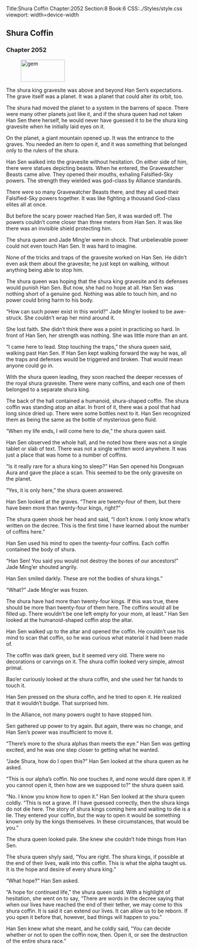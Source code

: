 Title:Shura Coffin 
Chapter:2052 
Section:8 
Book:6 
CSS:../Styles/style.css 
viewport: width=device-width
  
## Shura Coffin
### Chapter 2052 
<figure>
	<img src="../Images/gem.gif" alt="gem" id="gem" width="120" height="60" />
</figure>
  

  
  The shura king gravesite was above and beyond Han Sen’s expectations. The grave itself was a planet. It was a planet that could alter its orbit, too.

The shura had moved the planet to a system in the barrens of space. There were many other planets just like it, and if the shura queen had not taken Han Sen there herself, he would never have guessed it to be the shura king gravesite when he initially laid eyes on it.

On the planet, a giant mountain opened up. It was the entrance to the graves. You needed an item to open it, and it was something that belonged only to the rulers of the shura.

Han Sen walked into the gravesite without hesitation. On either side of him, there were statues depicting beasts. When he entered, the Gravewatcher Beasts came alive. They opened their mouths, exhaling Falsified-Sky powers. The strength they wielded was god-class by Alliance standards.

There were so many Gravewatcher Beasts there, and they all used their Falsified-Sky powers together. It was like fighting a thousand God-class elites all at once.

But before the scary power reached Han Sen, it was warded off. The powers couldn’t come closer than three meters from Han Sen. It was like there was an invisible shield protecting him.

The shura queen and Jade Ming’er were in shock. That unbelievable power could not even touch Han Sen. It was hard to imagine.

None of the tricks and traps of the gravesite worked on Han Sen. He didn’t even ask them about the gravesite; he just kept on walking, without anything being able to stop him.

The shura queen was hoping that the shura king gravesite and its defenses would punish Han Sen. But now, she had no hope at all. Han Sen was nothing short of a genuine god. Nothing was able to touch him, and no power could bring harm to his body.

“How can such power exist in this world?” Jade Ming’er looked to be awe-struck. She couldn’t wrap her mind around it.

She lost faith. She didn’t think there was a point in practicing so hard. In front of Han Sen, her strength was nothing. She was little more than an ant.

“I came here to lead. Stop touching the traps,” the shura queen said, walking past Han Sen. If Han Sen kept walking forward the way he was, all the traps and defenses would be triggered and broken. That would mean anyone could go in.

With the shura queen leading, they soon reached the deeper recesses of the royal shura gravesite. There were many coffins, and each one of them belonged to a separate shura king.

The back of the hall contained a humanoid, shura-shaped coffin. The shura coffin was standing atop an altar. In front of it, there was a pool that had long since dried up. There were some bottles next to it. Han Sen recognized them as being the same as the bottle of mysterious geno fluid.

“When my life ends, I will come here to die,” the shura queen said.

Han Sen observed the whole hall, and he noted how there was not a single tablet or slab of text. There was not a single written word anywhere. It was just a place that was home to a number of coffins.

“Is it really rare for a shura king to sleep?” Han Sen opened his Dongxuan Aura and gave the place a scan. This seemed to be the only gravesite on the planet.

“Yes, it is only here,” the shura queen answered.

Han Sen looked at the graves. “There are twenty-four of them, but there have been more than twenty-four kings, right?”

The shura queen shook her head and said, “I don’t know. I only know what’s written on the decree. This is the first time I have learned about the number of coffins here.”

Han Sen used his mind to open the twenty-four coffins. Each coffin contained the body of shura.

“Han Sen! You said you would not destroy the bones of our ancestors!” Jade Ming’er shouted angrily.

Han Sen smiled darkly. These are not the bodies of shura kings.”

“What?” Jade Ming’er was frozen.

The shura have had more than twenty-four kings. If this was true, there should be more than twenty-four of them here. The coffins would all be filled up. There wouldn’t be one left empty for your mom, at least.” Han Sen looked at the humanoid-shaped coffin atop the altar.

Han Sen walked up to the altar and opened the coffin. He couldn’t use his mind to scan that coffin, so he was curious what material it had been made of.

The coffin was dark green, but it seemed very old. There were no decorations or carvings on it. The shura coffin looked very simple, almost primal.

Bao’er curiously looked at the shura coffin, and she used her fat hands to touch it.

Han Sen pressed on the shura coffin, and he tried to open it. He realized that it wouldn’t budge. That surprised him.

In the Alliance, not many powers ought to have stopped him.

Sen gathered up power to try again. But again, there was no change, and Han Sen’s power was insufficient to move it.

“There’s more to the shura alphas than meets the eye.” Han Sen was getting excited, and he was one step closer to getting what he wanted.

“Jade Shura, how do I open this?” Han Sen looked at the shura queen as he asked.

“This is our alpha’s coffin. No one touches it, and none would dare open it. If you cannot open it, then how are we supposed to?” the shura queen said.

“No. I know you know how to open it.” Han Sen looked at the shura queen coldly. “This is not a grave. If I have guessed correctly, then the shura kings do not die here. The story of shura kings coming here and waiting to die is a lie. They entered your coffin, but the way to open it would be something known only by the kings themselves. In these circumstances, that would be you.”

The shura queen looked pale. She knew she couldn’t hide things from Han Sen.

The shura queen shyly said, “You are right. The shura kings, if possible at the end of their lives, walk into this coffin. This is what the alpha taught us. It is the hope and desire of every shura king.”

“What hope?” Han Sen asked.

“A hope for continued life,” the shura queen said. With a highlight of hesitation, she went on to say, “There are words in the decree saying that when our lives have reached the end of their tether, we may come to this shura coffin. It is said it can extend our lives. It can allow us to be reborn. If you open it before that, however, bad things will happen to you.”

Han Sen knew what she meant, and he coldly said, “You can decide whether or not to open the coffin now, then. Open it, or see the destruction of the entire shura race.”
